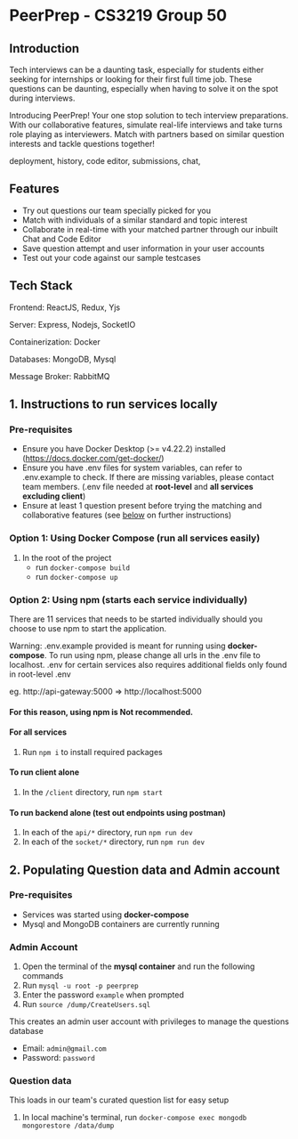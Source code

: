 # PeerPrep - CS3219 Group 50

## Introduction
Tech interviews can be a daunting task, especially for students either seeking for internships
or looking for their first full time job. These questions can be daunting, especially when having to solve it on the spot during interviews. 

Introducing PeerPrep! Your one stop solution to tech interview preparations. With our collaborative features, simulate real-life interviews and take turns role playing as interviewers. Match with
partners based on similar question interests and tackle questions together!

deployment, history, code editor, submissions, chat, 
## Features
- Try out questions our team specially picked for you
- Match with individuals of a similar standard and topic interest
- Collaborate in real-time with your matched partner through our inbuilt Chat and Code Editor 
- Save question attempt and user information in your user accounts
- Test out your code against our sample testcases

## Tech Stack
Frontend: ReactJS, Redux, Yjs

Server: Express, Nodejs, SocketIO

Containerization: Docker

Databases: MongoDB, Mysql

Message Broker: RabbitMQ

## 1. Instructions to run services locally

### Pre-requisites

- Ensure you have Docker Desktop (>= v4.22.2) installed (https://docs.docker.com/get-docker/)
- Ensure you have .env files for system variables, can refer to .env.example to check. If there are missing variables, please contact team members. (.env file needed at **root-level** and **all services excluding client**)
- Ensure at least 1 question present before trying the matching and collaborative features (see [below](#user-data) on further instructions)

### Option 1: Using Docker Compose (run all services easily)

1. In the root of the project
   - run `docker-compose build`
   - run `docker-compose up`

### Option 2: Using npm (starts each service individually)

There are 11 services that needs to be started individually should you choose to use npm to start the application.

Warning: .env.example provided is meant for running using **docker-compose**.
To run using npm, please change all urls in the .env file to localhost. .env for certain services also requires additional fields only found in root-level .env

eg. http://api-gateway:5000 => http://localhost:5000

#### For this reason, using npm is **Not recommended**.

#### For all services
1. Run `npm i` to install required packages
#### To run client alone
1. In the `/client` directory, run `npm start`

#### To run backend alone (test out endpoints using postman)
1. In each of the `api/*` directory, run `npm run dev`
2. In each of the `socket/*` directory, run `npm run dev`

## 2. Populating Question data and Admin account
### Pre-requisites
   - Services was started using **docker-compose**
   - Mysql and MongoDB containers are currently running

### Admin Account
1. Open the terminal of the **mysql container** and run the following commands
2. Run `mysql -u root -p peerprep`
3. Enter the password `example` when prompted
4. Run `source /dump/CreateUsers.sql` 

This creates an admin user account with privileges to manage the questions database
   - Email: `admin@gmail.com`
   - Password: `password`

### Question data
This loads in our team's curated question list for easy setup
1. In local machine's terminal, run `docker-compose exec mongodb mongorestore /data/dump`